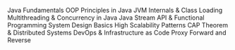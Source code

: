 Java Fundamentals
OOP Principles in Java
JVM Internals & Class Loading
Multithreading & Concurrency in Java
Java Stream API & Functional Programming
System Design Basics
High Scalability Patterns
CAP Theorem & Distributed Systems
DevOps & Infrastructure as Code
Proxy Forward and Reverse